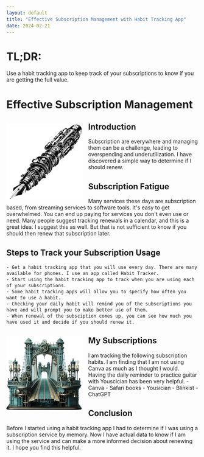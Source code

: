 ```yaml
---
layout: default
title: "Effective Subscription Management with Habit Tracking App"
date: 2024-02-21
---
```


# TL;DR:
Use a habit tracking app to keep track of your subscriptions to know if you are getting the full value.

# Effective Subscription Management
  
<img align="left" src="/assets/pen.PNG" alt="Pen" width="200" style="padding: 15px 15px 0px 0px;">  

## Introduction
Subscription are everywhere and managing them can be a challenge, leading to overspending and underutilization. I have discovered a simple way to determine if I should renew.

## Subscription Fatigue
Many services these days are subscription based, from streaming services to software tools. It's easy to get overwhelmed. You can end up paying for services you don't even use or need. Many people suggest tracking renewals in a calendar, and this is a great idea. I suggest this as well. But that is not sufficient to know if you should then renew that subscription later.

## Steps to Track your Subscription Usage
	- Get a habit tracking app that you will use every day. There are many available for phones. I use an app called Habit Tracker.
	- Start using the habit tracking app to track when you are using each of your subscriptions.
	- Some habit tracking apps will allow you to specify how often you want to use a habit.
	- Checking your daily habit will remind you of the subscriptions you have and will prompt you to make better use of them.
	- When renewal of the subsciption comes up, you can see how much you have used it and decide if you should renew it.

<img align="left" src="/assets/bridge.png" alt="Pen" width="200" style="padding: 15px 15px 0px 0px;">  

## My Subscriptions
I am tracking the following subscription habits. I am finding that I am not using Canva as much as I thought I would. Having the daily reminder to practice guitar with Youscician has been very helpful.
	- Canva
	- Safari books
	- Yousician
	- Blinkist
	- ChatGPT

## Conclusion
Before I started using a habit tracking app I had to determine if I was using a subscription service by memory. Now I have actual data to know if I am using the service and can make a more informed decision about renewing it. I hope you find this helpful.
